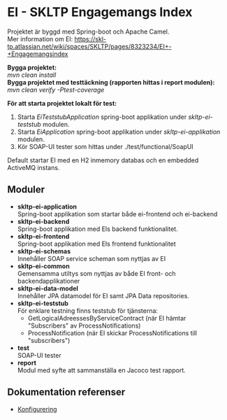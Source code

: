 # EI - SKLTP Engagemangs Index
Projektet är byggd med Spring-boot och Apache Camel.<br/>
Mer information om EI: https://skl-tp.atlassian.net/wiki/spaces/SKLTP/pages/8323234/EI+-+Engagemangsindex <br/>
 
 **Bygga projektet:<br/>**
 _mvn clean install_<br/>
 **Bygga projektet med testtäckning (rapporten hittas i report modulen):<br/>**
 _mvn clean verify -Ptest-coverage_
 
 **För att starta projektet lokalt för test:**
 1. Starta _EiTeststubApplication_ spring-boot applikation under _skltp-ei-teststub_ modulen.
 2. Starta _EiApplication_ spring-boot applikation under _skltp-ei-applikation_ modulen.
 3. Kör SOAP-UI tester som hittas under ./test/functional/SoapUI
 
Default startar EI med en H2 inmemory databas och en embedded ActiveMQ instans.<br/>
 
 
 ## Moduler
* **skltp-ei-application**<br/>
Spring-boot applikation som startar både ei-frontend och ei-backend
* **skltp-ei-backend**<br/>
Spring-boot applikation med EIs backend funktionalitet.
* **skltp-ei-frontend**<br/>
Spring-boot applikation med EIs frontend funktionalitet
* **skltp-ei-schemas**<br/>
Innehåller SOAP service scheman som nyttjas av EI
* **skltp-ei-common**<br/>
Gemensamma utiltys som nyttjas av både EI front- och backendapplikationer
* **skltp-ei-data-model**<br/>
Innehåller JPA datamodel för EI samt JPA Data repositories.
* **skltp-ei-teststub<br/>**
För enklare testning finns teststub för tjänsterna:
    * GetLogicalAdreessesByServiceContract (när EI hämtar "Subscribers" av ProcessNotifications)<br/>
    * ProcessNotification (när EI skickar ProcessNotifications till "subscribers")<br/>
* **test**<br/>
SOAP-UI tester
* **report**<br/>
Modul med syfte att sammanställa en Jacoco test rapport.

 ## Dokumentation referenser
 - [Konfigurering]
 
 [//]: # (These are reference links used in the body of this note and get stripped out when the markdown processor does its job. There is no need to format nicely because it shouldn't be seen. Thanks SO - http://stackoverflow.com/questions/4823468/store-comments-in-markdown-syntax)
 
 
   [Konfigurering]: <doc/config/config.md>

